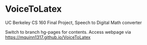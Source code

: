 # VoiceToLatex
UC Berkeley CS 160 Final Project, Speech to Digital Math converter

Switch to branch hg-pages for contents.
Access webpage via https://mquinn1317.github.io/VoiceToLatex
